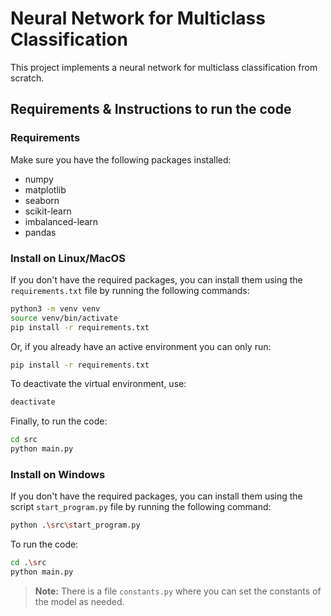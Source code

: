 # Neural Network for Multiclass Classification 
This project implements a neural network for multiclass classification from scratch.

## Requirements & Instructions to run the code
### Requirements
Make sure you have the following packages installed:
- numpy
- matplotlib
- seaborn
- scikit-learn
- imbalanced-learn
- pandas

### Install on Linux/MacOS
If you don't have the required packages, you can install them using the `requirements.txt` file by running the following commands:

```sh
python3 -m venv venv
source venv/bin/activate
pip install -r requirements.txt
```
Or, if you already have an active environment you can only run:
```sh
pip install -r requirements.txt
```

To deactivate the virtual environment, use:
```sh
deactivate
```

Finally, to run the code:
```sh
cd src
python main.py
```

### Install on Windows 
If you don't have the required packages, you can install them using the script `start_program.py` file by running the following command:
```sh
python .\src\start_program.py
```

To run the code:
```sh
cd .\src
python main.py
```

> **Note:** There is a file `constants.py` where you can set the constants of the model as needed.
